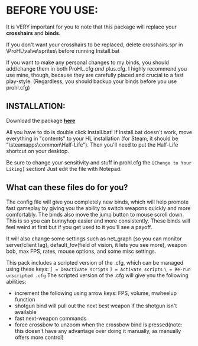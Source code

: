 # BEFORE YOU USE:

It is VERY important for you to note that this package will replace your **crosshairs** and **binds**. 

If you don't want your crosshairs to be replaced, delete crosshairs.spr in \ProHL\valve\sprites\ before running Install.bat

If you want to make any personal changes to my binds, you should add/change them in both ProHL.cfg *and* plus.cfg. I highly recommend you use mine, though, because they are carefully placed and crucial to a fast play-style. (Regardless, you should backup your binds before you use prohl.cfg)


## INSTALLATION:

Download the package **[here](https://github.com/Silquetoast/ProHL/releases/download/v1.3/ProHL.exe)**

All you have to do is double click Install.bat! If Install.bat doesn't work, move everything in "contents" to your HL installation (for Steam, it should be "\steamapps\common\Half-Life\"). Then you'll need to put the Half-Life shortcut on your desktop.

Be sure to change your sensitivity and stuff in prohl.cfg the `[Change to Your Liking]` section! Just edit the file with Notepad.


## What can these files do for you?

The config file will give you completely new binds, which will help promote fast gameplay by giving you the ability to switch weapons quickly and more comfortably. The binds also move the jump button to mouse scroll down. This is so you can bunnyhop easier and more consistently. These binds will feel weird at first but if you get used to it you'll see a payoff. 

It will also change some settings such as net_graph (so you can monitor server/client lag), default_fov(field of vision, it lets you see more), weapon bob, max FPS, rates, mouse options, and some misc settings. 

This pack includes a scripted version of the .cfg, which can be managed using these keys:
`[ = Deactivate scripts`
`] = Activate scripts`
`\ = Re-run unscripted .cfg`
The scripted version of the .cfg will give you the following abilities:
- increment the following using arrow keys: FPS, volume, mwheelup function
- shotgun bind will pull out the next best weapon if the shotgun isn't available
- fast next-weapon commands 
- force crossbow to unzoom when the crossbow bind is pressed(note: this doesn't have any advantage over doing it manually, as manually offers more control)
